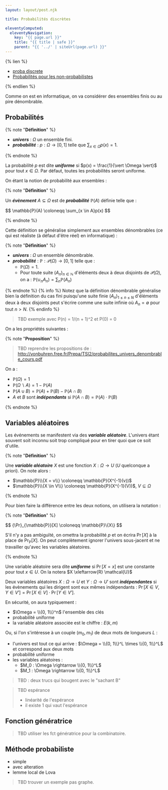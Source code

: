 ```yaml
---
layout: layout/post.njk

title: Probabilités discrètes

eleventyComputed:
  eleventyNavigation:
    key: "{{ page.url }}"
    title: "{{ title | safe }}"
    parent: "{{ '../' | siteUrl(page.url) }}"
---
```


{% lien %}

- [proba discrete](https://en.wikibooks.org/wiki/High_School_Mathematics_Extensions/Discrete_Probability)
- [Probabilités pour les non-probabilistes](https://www.amazon.fr/Probabilit%C3%A9s-pour-probabilistes-Walter-Appel/dp/2351412982)

{% endlien %}

Comme on est en informatique, on va considérer des ensembles finis ou au pire dénombrable.

## Probabilités

{% note "**Définition**" %}

- **_univers_** : $\Omega$ un ensemble fini.
- **_probabilité_** : $p : \Omega \rightarrow [0, 1]$ telle que $\sum_{x \in \Omega} p(x) = 1$.

{% endnote %}

La probabilité $p$ est dite **_uniforme_** si $p(x) = \frac{1}{\vert \Omega \vert}$ pour tout $x \in \Omega$. Par défaut, toutes les probabilités seront uniforme.

On étant la notion de probabilité aux ensembles :

{% note "**Définition**" %}

Un **_évènement_** $A \subseteq \Omega$ est de **_probabilité_** $\mathbb{P}(A)$ définie telle que :

<div>
$$
\mathbb{P}(A) \coloneqq \sum_{x \in A}p(x)
$$
</div>

{% endnote %}

Cette définition se généralise simplement aux ensembles dénombrables (ce qui est réaliste (à défaut d'être réel) en informatique) :

{% note "**Définition**" %}

- **_univers_** : $\Omega$ un ensemble dénombrable.
- **_probabilité_** : $\mathbb{P} : \mathcal{P}(\Omega) \rightarrow [0, 1]$ telle que :
  - $\mathbb{P}(\Omega) = 1$.
  - Pour toute suite $(A_n)_{n\in \mathbb{N}}$ d'éléments deux à deux disjoints de $\mathcal{P}(\Omega)$, on a : $\mathbb{P}(\cup_n A_n) = \sum_n \mathbb{P}(A_n)$

{% endnote %}
{% info %}
Notez que la définition dénombrable généralise bien la définition du cas fini puisqu'une suite finie $(A_n)_{1\leq n \leq N}$ d'éléments deux à deux disjoints peut s'écrire comme une suite infinie où $A_n =\emptyset$ pour tout $n > N$.
{% endinfo %}

> TBD exemple avec P(n) = 1/(n + 1)^2 et P(0) = 0

On a les propriétés suivantes :

{% note "**Proposition**" %}
> TBD reprendre les propositions de : <http://vonbuhren.free.fr/Prepa/TSI2/probabilites_univers_denombrable_cours.pdf>

On a :

- $\mathbb{P}(\Omega) = 1$
- $\mathbb{P}(\Omega\backslash A) = 1 - \mathbb{P}(A)$
- $\mathbb{P}(A \cup B) = \mathbb{P}(A) + \mathbb{P}(B) - \mathbb{P}(A \cap B)$
- $A$ et $B$ sont **_indépendants_** si $\mathbb{P}(A \cap B) = \mathbb{P}(A) \cdot \mathbb{P}(B)$

{% endnote %}

## Variables aléatoires

Les événements se manifestent via des **_variable aléatoire_**. L'univers étant souvent soit inconnu soit trop compliqué pour en tirer quoi que ce soit d'utile.

{% note "**Définition**" %}

Une **_variable aléatoire_** $X$ est une fonction $X : \Omega \rightarrow U$ ($U$ quelconque a priori). On note alors :

- $\mathbb{P}\\{X = v\\} \coloneqq \mathbb{P}(X^{-1}(v))$
- $\mathbb{P}\\{X \in V\\} \coloneqq \mathbb{P}(X^{-1}(V))$, $V \subseteq \Omega$

{% endnote %}

Pour bien faire la différence entre les deux notions, on utilisera la notation :

{% note "**Définition**" %}

<div>
$$
{\Pr}_{\mathbb{P}}[X] \coloneqq \mathbb{P}\{X\}
$$
</div>

S'il n'y a pas ambiguïté, on omettra la probabilité $p$ et on écrira $\Pr[X]$ à la place de $\Pr_{\mathbb{P}}[X]$. On peut complètement ignorer l'univers sous-jacent et ne travailler qu'avec les variables aléatoires.

{% endnote %}

Une variable aléatoire sera dite **_uniforme_** si $\Pr[X = x]$ est une constante pour tout $x \in U$. On la notera $X \xleftarrow{R} \mathcal{U}$

Deux variables aléatoires $X : \Omega \rightarrow U$ et $Y : \Omega \rightarrow U'$ sont **_indépendantes_** si les évènements qui les dirigent sont eux mêmes indépendants :
$\Pr[X \in V, Y \in V'] = \Pr[X \in V] \cdot \Pr[Y \in V']$.

En sécurité, on aura typiquement :

- $\Omega = \\{0, 1\\}^n$ l'ensemble des clés
- probabilité uniforme
- la variable aléatoire associée est le chiffre : $E(k, m)$

Ou, si l'on s'intéresse à un couple $(m_0, m_1)$ de deux mots de longueurs $L$ :

- l'univers est tout ce qui arrive : $\Omega = \\{0, 1\\}^L \times \\{0, 1\\}^L$ et correspond aux deux mots
- probabilité uniforme
- les variables aléatoires :
  - $M_0 : \Omega \rightarrow \\{0, 1\\}^L$
  - $M_1 : \Omega \rightarrow \\{0, 1\\}^L$

> TBD : deux trucs qui bougent avec le "sachant B"

> TBD espérance
> - linéarité de l'espérance
> - il existe 1 qui vaut l'espérance

## Fonction génératrice

> TBD utiliser les fct génératrice pour la combinatoire.
>
## Méthode probabiliste

- simple
- avec alteration
- lemme local de Lova

> TBD trouver un exemple pas graphe.